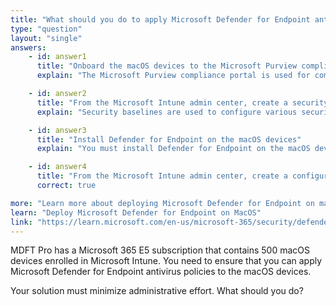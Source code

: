 ```yaml
---
title: "What should you do to apply Microsoft Defender for Endpoint antivirus policies to macOS devices?"
type: "question"
layout: "single"
answers:
    - id: answer1
      title: "Onboard the macOS devices to the Microsoft Purview compliance portal"
      explain: "The Microsoft Purview compliance portal is used for compliance management and data governance, but it does not handle the deployment or management of antivirus policies for devices. "

    - id: answer2
      title: "From the Microsoft Intune admin center, create a security baseline"
      explain: "Security baselines are used to configure various security settings across devices, but they do not cover the installation and configuration of Defender for Endpoint. "

    - id: answer3
      title: "Install Defender for Endpoint on the macOS devices"
      explain: "You must install Defender for Endpoint on the macOS devices, but doing it manually would not minimize administrative effort. Instead, you should use an Intune configuration policy to automate the installation."

    - id: answer4
      title: "From the Microsoft Intune admin center, create a configuration policy"
      correct: true

more: "Learn more about deploying Microsoft Defender for Endpoint on macOS."
learn: "Deploy Microsoft Defender for Endpoint on MacOS"
link: "https://learn.microsoft.com/en-us/microsoft-365/security/defender-endpoint/mac-install-manually"
---
```

MDFT Pro has a Microsoft 365 E5 subscription that contains 500 macOS devices enrolled in Microsoft Intune. You need to ensure that you can apply Microsoft Defender for Endpoint antivirus policies to the macOS devices. 

Your solution must minimize administrative effort. What should you do?
